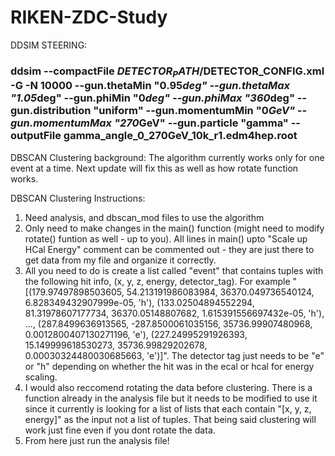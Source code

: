 # RIKEN-ZDC-Study

DDSIM STEERING:
### ddsim --compactFile $DETECTOR_PATH/$DETECTOR_CONFIG.xml -G -N 10000 --gun.thetaMin "0.95*deg" --gun.thetaMax "1.05*deg" --gun.phiMin "0*deg" --gun.phiMax "360*deg" --gun.distribution "uniform" --gun.momentumMin "0*GeV" --gun.momentumMax "270*GeV" --gun.particle "gamma" --outputFile gamma_angle_0_270GeV_10k_r1.edm4hep.root

DBSCAN Clustering background: 
The algorithm currently works only for one event at a time. Next update will fix this as well as how rotate function works. 

DBSCAN Clustering Instructions: 
1. Need analysis, and dbscan_mod files to use the algorithm
2. Only need to make changes in the main() function (might need to modify rotate() funtion as well - up to you). All lines in main() upto "Scale up HCal Energy" comment can be commented out - they are just there to get data from my file and organize it correctly. 
4. All you need to do is create a list called "event" that contains tuples with the following hit info, (x, y, z, energy, detector_tag). For example "[(179.97497898503605, 54.213191986083984, 36370.049736540124, 6.828349432907999e-05, 'h'), (133.02504894552294, 81.31978607177734, 36370.05148807682, 1.615391556697432e-05, 'h'), ..., (287.8499636913565, -287.8500061035156, 35736.99907480968, 0.0012800407130271196, 'e'), (227.24995291926393, 15.149999618530273, 35736.99829202678, 0.00030324480030685663, 'e')]". The detector tag just needs to be "e" or "h" depending on whether the hit was in the ecal or hcal for energy scaling.
5. I would also reccomend rotating the data before clustering. There is a function already in the analysis file but it needs to be modified to use it since it currently is looking for a list of lists that each contain "[x, y, z, energy]" as the input not a list of tuples. That being said clustering will work just fine even if you dont rotate the data.
6. From here just run the analysis file! 

